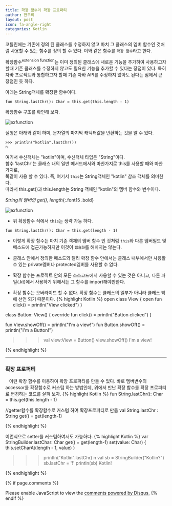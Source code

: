 ```yaml
---
title: 확장 함수와 확장 프로퍼티
author: 한주희
layout: post
icon: fa-angle-right
categories: Kotlin
---
```


코틀린에는 기존에 정의 된 클래스를 수정하지 않고 마치 그 클래스의 멤버 함수인 것처럼 사용할 수 있는 함수를 정의 할 수 있다.
이와 같은 함수를 `확장 함수`라고 한다.

확장함수<sup>extension function</sup>는 이미 정의된 클래스에 새로운 기능을 추가하여 사용하고자 할때 기존 클래스를
수정하지 않고도 필요한 기능을 추가할 수 있다는 장점이 있다. 특히 자바 프로젝트와 통합하고자 할때 기존 자바 API를 수정하지
않아도 된다는 점에서 큰 장점인 듯 하다.

아래는 String객체를 확장한 함수이다.
```Kotiln
fun String.lastChr(): Char = this.get(this.length - 1)
```

확장함수 구조를 확인해 보자.

![exfunction]({{site.baseurl}}/assets/img/kotlin/ex1.jpg)

실행은 아래와 같이 하며, 문자열의 마지막 캐틱터값을 반환하는 것을 알 수 있다.
```Kotiln
>>> println("kotlin".lastChr())
n
```
여기서 수신객체는 "kotlin"이며, 수신객체 타입은 "String"이다.
<br>함수 'lastChr'는 클래스 내의 일반 메서드에서와 마찬가지로 this를 사용할 때와 마찬가지로,
<br>똑같이 사용 할 수 있다. 즉, 여기서 `this`는 String객체인 "kotlin" 참조 객체를 의미한다.
<br>따라서 this.get()과 this.length는 String 객체인 "kotlin"의 멤버 함수와 변수이다.

*String의 멤버인 get(), length*{:.font15 .bold}

![exfunction]({{site.baseurl}}/assets/img/kotlin/ex2.jpg)

* 위 확장함수 식에서 <code>this</code>는 생략 가능 하다.
```Kotiln
fun String.lastChr(): Char = this.get(length - 1)
```

* 이렇게 확장 함수는 마치 기존 객체의 멤버 함수 인 것처럼 <code>this</code>와 다른 멤버필드 및 메소드에 접근가능하지만
이것이 <code>캡슐화</code>를 해치지는 않는다.

* 클래스 안에서 정의한 메소드와 달리 확장 함수 안에서는 클래스 내부에서만 사용할 수 있는 private멤버나 protected멤버를 사용할 수 없다.

* 확장 함수는 프로젝트 안의 모든 소스코드에서 사용할 수 있는 것은 아니고, 다른 파일(.kt)에서 사용하기 위해서는 그 함수를
import해야만한다.

* 확장 함수는 오버라이드 할 수 없다. 확장 함수는 클래스의 일부가 아니라 클래스 밖에 선언 되기 때문이다.
{% highlight Kotlin %}
open class View {
    open fun click() = println("View clicked")
}

class Button: View() {
    override fun click() = println("Button clicked")
}

fun View.showOff() = println("I'm a view!")
fun Button.showOff() = println("I'm a Button!")

>>> val view:View = Button()
>>> view.showOff()
I'm a view!

{% endhighlight %}

---
### 확장 프로퍼티
&nbsp;&nbsp;&nbsp;이런 확장 함수를 이용하여 확장 프로퍼티를 만들 수 있다.
바로 멤버변수의 accessor를 확장함수로 커스텀 하는 방법인데, 위에서 만난 확장 함수를 확장 프로퍼티로 변경하는 코드를 살펴 보자.
{% highlight Kotlin %}
fun String.lastChr(): Char = this.get(this.length - 1)

//getter함수를 확장함수로 커스텀 하여 확장프로퍼티로 만듦
val String.lastChr : String
  get() = get(length-1)

{% endhighlight %}

이런식으로 setter를 커스텀하여서도 가능하다.
{% highlight Kotlin %}
var StringBuilder.lastChar: Char
  get() = get(length-1)
  set(value: Char) {
      this.setCharAt(length - 1, value)
  }

>>> println("Kotlin".lastChr)
n
>>> val sb = StringBuilder("Kotlin?")
>>> sb.lastChr = '!'
>>> println(sb)
Kotlin!

{% endhighlight %}






{% if page.comments %}

<div id="disqus_thread"></div>
<script>

/**
*  RECOMMENDED CONFIGURATION VARIABLES: EDIT AND UNCOMMENT THE SECTION BELOW TO INSERT DYNAMIC VALUES FROM YOUR PLATFORM OR CMS.
*  LEARN WHY DEFINING THESE VARIABLES IS IMPORTANT: https://disqus.com/admin/universalcode/#configuration-variables*/
/*
var disqus_config = function () {
this.page.url = PAGE_URL;  // Replace PAGE_URL with your page's canonical URL variable
this.page.identifier = PAGE_IDENTIFIER; // Replace PAGE_IDENTIFIER with your page's unique identifier variable
};
*/
(function() { // DON'T EDIT BELOW THIS LINE
var d = document, s = d.createElement('script');
s.src = 'https://juhee-studynote.disqus.com/embed.js';
s.setAttribute('data-timestamp', +new Date());
(d.head || d.body).appendChild(s);
})();
</script>
<noscript>Please enable JavaScript to view the <a href="https://disqus.com/?ref_noscript">comments powered by Disqus.</a></noscript>
{% endif %}
